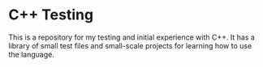 # C++ Testing

This is a repository for my testing and initial experience with C++. It has a library of small test files and small-scale projects for learning how to use the language.
